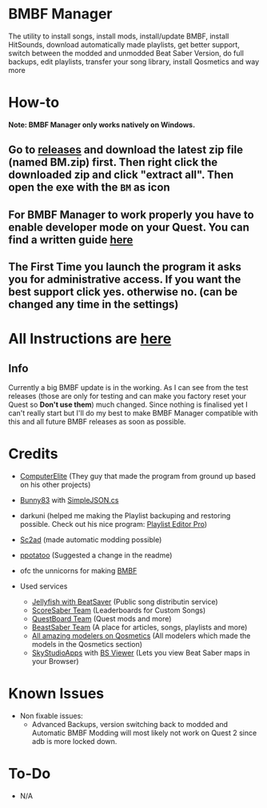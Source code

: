 # BMBF Manager
The utility to install songs, install mods, install/update BMBF, install HitSounds, download automatically made playlists, get better support, switch between the modded and unmodded Beat Saber Version, do full backups, edit playlists, transfer your song library, install Qosmetics and way more
# How-to
**Note: BMBF Manager only works natively on Windows.**
## **Go to [releases](https://github.com/ComputerElite/BM/releases) and download the latest zip file (named BM.zip) first. Then right click the downloaded zip and click "extract all". Then open the exe with the `BM` as icon**
## **For BMBF Manager to work properly you have to enable developer mode on your Quest. You can find a written guide [here](https://github.com/ComputerElite/wiki/wiki/Enable-Developer-Mode-for-OQ)**
## The First Time you launch the program it asks you for administrative access. If you want the best support click yes. otherwise no. (can be changed any time in the settings)

# All Instructions are [here](https://github.com/ComputerElite/wiki/wiki/BM)

## Info
Currently a big BMBF update is in the working. As I can see from the test releases (those are only for testing and can make you factory reset your Quest so **Don't use them**) much changed. Since nothing is finalised yet I can't really start but I'll do my best to make BMBF Manager compatible with this and all future BMBF releases as soon as possible.

# Credits
- [ComputerElite](https://github.com/ComputerElite) (They guy that made the program from ground up based on his other projects)
- [Bunny83](https://github.com/Bunny83) with [SimpleJSON.cs](https://github.com/Bunny83/SimpleJSON/blob/master/SimpleJSON.cs)
- darkuni (helped me making the Playlist backuping and restoring possible. Check out his nice program: [Playlist Editor Pro](https://beatsaberquest.com/bmbf/my-tools/playlist-editor-pro/#:~:text=Playlist%20Editor%20Pro%20is%20a,details%20and%20download%20it%20here.))
- [Sc2ad](https://github.com/sc2ad) (made automatic modding possible)
- [ppotatoo](https://github.com/ppotatoo) (Suggested a change in the readme)
- ofc the unnicorns for making [BMBF](https://bmbf.dev/)

- Used services
   - [Jellyfish with BeatSaver](https://beatsaver.com/) (Public song distributin service)
   - [ScoreSaber Team](https://scoresaber.com/faq) (Leaderboards for Custom Songs)
   - [QuestBoard Team](https://www.questmodding.com/) (Quest mods and more)
   - [BeastSaber Team](https://bsaber.com/) (A place for articles, songs, playlists and more)
   - [All amazing modelers on Qosmetics](https://discord.gg/qosmetics) (All modelers which made the models in the Qosmetics section)
   - [SkyStudioApps](https://skystudioapps.com/) with [BS Viewer](https://skystudioapps.com/bs-viewer/) (Lets you view Beat Saber maps in your Browser)

# Known Issues
- Non fixable issues:
   - Advanced Backups, version switching back to modded and Automatic BMBF Modding will most likely not work on Quest 2 since adb is more locked down.

# To-Do
- N/A

